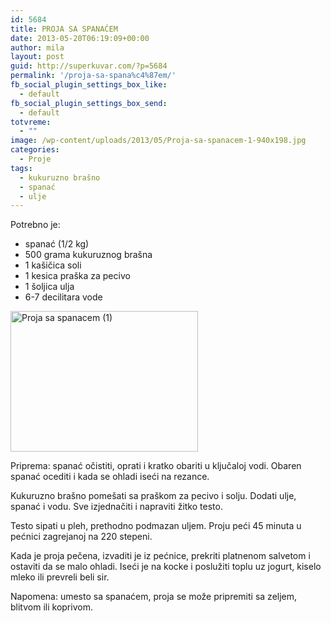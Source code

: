 ```yaml
---
id: 5684
title: PROJA SA SPANAĆEM
date: 2013-05-20T06:19:09+00:00
author: mila
layout: post
guid: http://superkuvar.com/?p=5684
permalink: '/proja-sa-spana%c4%87em/'
fb_social_plugin_settings_box_like:
  - default
fb_social_plugin_settings_box_send:
  - default
totvreme:
  - ""
image: /wp-content/uploads/2013/05/Proja-sa-spanacem-1-940x198.jpg
categories:
  - Proje
tags:
  - kukuruzno brašno
  - spanać
  - ulje
---
```

Potrebno je:

  * spanać (1/2 kg)
  * 500 grama kukuruznog brašna
  * 1 kašičica soli
  * 1 kesica praška za pecivo
  * 1 šoljica ulja
  * 6-7 decilitara vode

<img class="alignnone size-medium wp-image-5685" src="//superkuvar.com/wp-content/uploads/2013/05/Proja-sa-spanacem-1-300x225.jpg" alt="Proja sa spanacem (1)" width="300" height="225" /> 

Priprema: spanać očistiti, oprati i kratko obariti u ključaloj vodi. Obaren spanać ocediti i kada se ohladi iseći na rezance.

Kukuruzno brašno pomešati sa praškom za pecivo i solju. Dodati ulje, spanać i vodu. Sve izjednačiti i napraviti žitko testo.

Testo sipati u pleh, prethodno podmazan uljem. Proju peći 45 minuta u pećnici zagrejanoj na 220 stepeni.

Kada je proja pečena, izvaditi je iz pećnice, prekriti platnenom salvetom i ostaviti da se malo ohladi. Iseći je na kocke i poslužiti toplu uz jogurt, kiselo mleko ili prevreli beli sir.

Napomena: umesto sa spanaćem, proja se može pripremiti sa zeljem, blitvom ili koprivom.